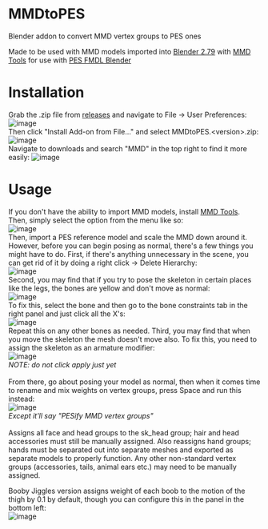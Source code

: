 # MMDtoPES
Blender addon to convert MMD vertex groups to PES ones

Made to be used with MMD models imported into [Blender 2.79](https://www.blender.org/download/releases/2-79/) with [MMD Tools](https://github.com/powroupi/blender_mmd_tools) for use with [PES FMDL Blender](https://github.com/the4chancup/pes-fmdl-blender)

# Installation
Grab the .zip file from [releases](https://github.com/MFGood/MMDtoPES/releases/latest) and navigate to File -> User Preferences:<br>
![image](https://user-images.githubusercontent.com/98861097/199644934-b1497343-be3d-4716-9a0a-dce3c087cb38.png)<br>
Then click "Install Add-on from File..." and select MMDtoPES.\<version\>.zip:<br>
![image](https://user-images.githubusercontent.com/98861097/199645002-8f97f628-22f6-4c16-ae79-38e2d27fb657.png)<br>
Navigate to downloads and search "MMD" in the top right to find it more easily:
![image](https://user-images.githubusercontent.com/98861097/199645262-fffc5d23-c2f5-40b9-bc67-2f6fad1dfbbe.png)

# Usage
If you don't have the ability to import MMD models, install [MMD Tools](https://github.com/powroupi/blender_mmd_tools). Then, simply select the option from the menu like so:<br>
![image](https://user-images.githubusercontent.com/98861097/217376311-16ea798c-4364-4f49-af1b-f9bea5eafaee.png)<br>
Then, import a PES reference model and scale the MMD down around it. However, before you can begin posing as normal, there's a few things you might have to do. First, if there's anything unnecessary in the scene, you can get rid of it by doing a right click -> Delete Hierarchy:<br>
![image](https://user-images.githubusercontent.com/98861097/217377345-d184e4b3-1586-41d8-9b23-4c5dac1bde37.png)<br>
Second, you may find that if you try to pose the skeleton in certain places like the legs, the bones are yellow and don't move as normal:<br>
![image](https://user-images.githubusercontent.com/98861097/217377569-af695a15-6d64-4df5-a772-39908053d076.png)<br>
To fix this, select the bone and then go to the bone constraints tab in the right panel and just click all the X's:<br>
![image](https://user-images.githubusercontent.com/98861097/217377962-730a0a2a-7348-48e7-99c6-cad7a7f14813.png)<br>
Repeat this on any other bones as needed.
Third, you may find that when you move the skeleton the mesh doesn't move also. To fix this, you need to assign the skeleton as an armature modifier:<br>
![image](https://user-images.githubusercontent.com/98861097/217378358-6fcee8cc-9b5c-4930-acf8-bdb7441a5706.png)<br>
*NOTE: do not click apply just yet*<br><br>
From there, go about posing your model as normal, then when it comes time to rename and mix weights on vertex groups, press Space and run this instead:<br>
![image](https://user-images.githubusercontent.com/98861097/199641629-add93020-67f6-4f3d-be0e-cf4855509ad4.png)<br>
*Except it'll say "PESify MMD vertex groups"*<br><br>
Assigns all face and head groups to the sk_head group; hair and head accessories must still be manually assigned. Also reassigns hand groups; hands must be separated out into separate meshes and exported as separate models to properly function. Any other non-standard vertex groups (accessories, tails, animal ears etc.) may need to be manually assigned.

Booby Jiggles version assigns weight of each boob to the motion of the thigh by 0.1 by default, though you can configure this in the panel in the bottom left:<br>
![image](https://user-images.githubusercontent.com/98861097/217380270-02b5a4b6-fce9-439a-b210-8f072385e486.png)<br>
